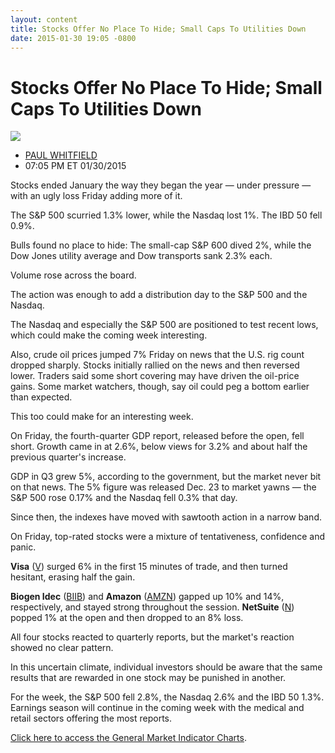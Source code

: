 ```yaml
---
layout: content
title: Stocks Offer No Place To Hide; Small Caps To Utilities Down
date: 2015-01-30 19:05 -0800
---
```



Stocks Offer No Place To Hide; Small Caps To Utilities Down
============================================================


![](https://www.investors.com/wp-content/uploads/ibd-migrated-images/MPv_150202_635582296931808855.png)

* [PAUL WHITFIELD](https://www.investors.com/author/whitfieldp/ "Posts by PAUL WHITFIELD")
* 07:05 PM ET 01/30/2015




  

Stocks ended January the way they began the year — under pressure — with an ugly loss Friday adding more of it.

  

The S&P 500 scurried 1.3% lower, while the Nasdaq lost 1%. The IBD 50 fell 0.9%.

  

Bulls found no place to hide: The small-cap S&P 600 dived 2%, while the Dow Jones utility average and Dow transports sank 2.3% each.

  

Volume rose across the board.

  

The action was enough to add a distribution day to the S&P 500 and the Nasdaq.

  

The Nasdaq and especially the S&P 500 are positioned to test recent lows, which could make the coming week interesting.

  

Also, crude oil prices jumped 7% Friday on news that the U.S. rig count dropped sharply. Stocks initially rallied on the news and then reversed lower. Traders said some short covering may have driven the oil-price gains. Some market watchers, though, say oil could peg a bottom earlier than expected.

  

This too could make for an interesting week.

  

On Friday, the fourth-quarter GDP report, released before the open, fell short. Growth came in at 2.6%, below views for 3.2% and about half the previous quarter's increase.

  

GDP in Q3 grew 5%, according to the government, but the market never bit on that news. The 5% figure was released Dec. 23 to market yawns — the S&P 500 rose 0.17% and the Nasdaq fell 0.3% that day.

  

Since then, the indexes have moved with sawtooth action in a narrow band.

  

On Friday, top-rated stocks were a mixture of tentativeness, confidence and panic.

  

**Visa** ([V](https://research.investors.com/quote.aspx?symbol=V)) surged 6% in the first 15 minutes of trade, and then turned hesitant, erasing half the gain.

  

**Biogen Idec** ([BIIB](https://research.investors.com/quote.aspx?symbol=BIIB)) and **Amazon** ([AMZN](https://research.investors.com/quote.aspx?symbol=AMZN)) gapped up 10% and 14%, respectively, and stayed strong throughout the session. **NetSuite** ([N](https://research.investors.com/quote.aspx?symbol=N)) popped 1% at the open and then dropped to an 8% loss.

  

All four stocks reacted to quarterly reports, but the market's reaction showed no clear pattern.

  

In this uncertain climate, individual investors should be aware that the same results that are rewarded in one stock may be punished in another.

  

For the week, the S&P 500 fell 2.8%, the Nasdaq 2.6% and the IBD 50 1.3%. Earnings season will continue in the coming week with the medical and retail sectors offering the most reports.

  

[Click here to access the General Market Indicator Charts](https://www.investors.com/pdf/GMI_020215.pdf).




